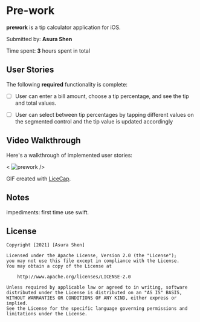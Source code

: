 # Pre-work 
**prework** is a tip calculator application for iOS.

Submitted by: **Asura Shen**

Time spent: **3** hours spent in total

## User Stories

The following **required** functionality is complete:

* [ ] User can enter a bill amount, choose a tip percentage, and see the tip and total values.
* [ ] User can select between tip percentages by tapping different values on the segmented control and the tip value is updated accordingly


## Video Walkthrough

Here's a walkthrough of implemented user stories:

< ![prework](https://user-images.githubusercontent.com/39765452/107138585-35739700-6950-11eb-999a-1f3a1755de3f.gif)  />

GIF created with [LiceCap](http://www.cockos.com/licecap/).

## Notes

impediments: first time use swift.

## License

    Copyright [2021] [Asura Shen]

    Licensed under the Apache License, Version 2.0 (the "License");
    you may not use this file except in compliance with the License.
    You may obtain a copy of the License at

        http://www.apache.org/licenses/LICENSE-2.0

    Unless required by applicable law or agreed to in writing, software
    distributed under the License is distributed on an "AS IS" BASIS,
    WITHOUT WARRANTIES OR CONDITIONS OF ANY KIND, either express or implied.
    See the License for the specific language governing permissions and
    limitations under the License.
